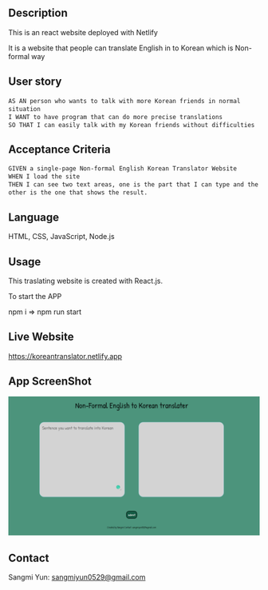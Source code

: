 ## Description 

This is an react website deployed with Netlify 

It is a website that people can translate English in to Korean which is Non-formal way



## User story 

```
AS AN person who wants to talk with more Korean friends in normal situation
I WANT to have program that can do more precise translations
SO THAT I can easily talk with my Korean friends without difficulties
```

## Acceptance Criteria

```
GIVEN a single-page Non-formal English Korean Translator Website
WHEN I load the site
THEN I can see two text areas, one is the part that I can type and the other is the one that shows the result.  
```

## Language

HTML, CSS, JavaScript, Node.js

## Usage 

This traslating website is created with React.js.

To start the APP 

npm i => npm run start

## Live Website

https://koreantranslator.netlify.app

## App ScreenShot

![Alt text](src/Untitled.png)

## Contact 

Sangmi Yun: sangmiyun0529@gmail.com
